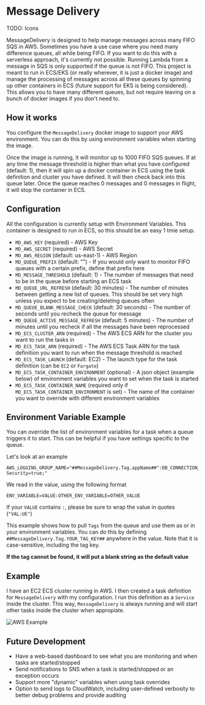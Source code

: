 # Message Delivery

TODO: Icons

MessageDelivery is designed to help manage messages across many FIFO SQS in AWS.  Sometimes you have a use case where you need many difference queues, all while being FIFO.  If you want to do this with a serverless approach, it's currently not possible.  Running Lambda from a message in SQS is only supported if the queue is not FIFO.  This project is meant to run in ECS/EKS (or really wherever, it is just a docker image) and manage the processing of messages across all these queues by spinning up other containers in ECS (future support for EKS is being considered).  This allows you to have many different queues, but not require leaving on a bunch of docker images if you don't need to.

## How it works
You configure the `MessageDelivery` docker image to support your AWS environment.  You can do this by using environment variables when starting the image.

Once the image is running, it will monitor up to 1000 FIFO SQS queues.  If at any time the message threshold is higher than what you have configured (default: 1), then it will spin up a docker container in ECS using the task definition and cluster you have defined.  It will then check back into this queue later.  Once the queue reaches 0 messages and 0 messages in flight, it will stop the container in ECS.

## Configuration
All the configuration is currently setup with Environment Variables.  This container is designed to run in ECS, so this should be an easy 1 tmie setup.

 - `MD_AWS_KEY` (required) - AWS Key
 - `MD_AWS_SECRET` (required) - AWS Secret
 - `MD_AWS_REGION` (default: us-east-1) - AWS Region
 - `MD_QUEUE_PREFIX` (default: "") - If you would only want to monitor FIFO queues with a certain prefix, define that prefix here
 - `MD_MESSAGE_THRESHOLD` (default: 1) - The number of messages that need to be in the queue before starting an ECS task
 - `MD_QUEUE_URL_REFRESH` (default: 30 minutes) - The number of minutes between getting a new list of queues.  This should be set very high unless you expect to be creating/deleting queues often
 - `MD_QUEUE_BLANK_MESSAGE_CHECK` (default: 30 seconds) - The number of seconds until you recheck the queue for message
 - `MD_QUEUE_ACTIVE_MESSAGE_REFRESH` (default: 5 minutes) - The number of minutes until you recheck if all the messages have been reprocessed
 - `MD_ECS_CLUSTER_ARN` (required) - The AWS ECS ARN for the cluster you want to run the tasks in
 - `MD_ECS_TASK_ARN` (required) - The AWS ECS Task ARN for the task definition you want to run when the message threshold is reached
 - `MD_ECS_TASK_LAUNCH` (default: EC2) - The launch type for the task definition (can be `EC2` or `Fargate`)
 - `MD_ECS_TASK_CONTAINER_ENVIRONMENT` (optional) - A json object (example below) of environment variables you want to set when the task is started
 - `MD_ECS_TASK_CONTAINER_NAME` (required only if `MD_ECS_TASK_CONTAINER_ENVIRONMENT` is set) - The name of the container you want to override with different environment variables 

## Environment Variable Example
You can override the list of environment variables for a task when a queue triggers it to start.  This can be helpful if you have settings specific to the queue.

Let's look at an example

```
AWS_LOGGING_GROUP_NAME="##MessageDelivery.Tag.appName##":DB_CONNECTION_STRING="Server=127.0.0.1;Database=##MessageDelivery.Tag.dbName##;Integrated Security=true;"
```

We read in the value, using the following format

`ENV_VARIABLE=VALUE:OTHER_ENV_VARIABLE=OTHER_VALUE`

If your `VALUE` contains `:`, please be sure to wrap the value in quotes (`"VAL:UE"`)

This example shows how to pull `Tags` from the queue and use them as or in your environment variables.  You can do this by defining `##MessageDelivery.Tag.YOUR_TAG_KEY##` anywhere in the value.  Note that it is case-sensitive, including the tag key.

**If the tag cannot be found, it will put a blank string as the default value**

## Example
I have an EC2 ECS cluster running in AWS.  I then created a task definition for `MessageDelivery` with my configuration.  I run this definition as a `Service` inside the cluster.  This way, `MessageDelivery` is always running and will start other tasks inside the cluster when appropiate.

![AWS Example](example.gif)

## Future Development
 - Have a web-based dashboard to see what you are monitoring and when tasks are started/stopped
 - Send notifications to SNS when a task is started/stopped or an exception occurs
 - Support more "dynamic" variables when using task overrides
 - Option to send logs to CloudWatch, including user-defined verbosity to better debug problems and provide auditing
